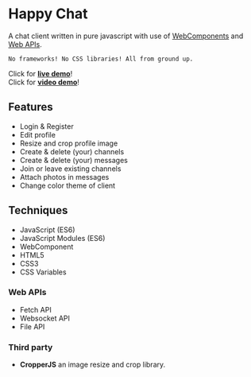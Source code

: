 # Happy Chat
A chat client written in pure javascript with use of [WebComponents](https://developer.mozilla.org/en-US/docs/Web/Web_Components) and [Web APIs](https://developer.mozilla.org/en-US/docs/Web/API).

`No frameworks! No CSS libraries! All from ground up.`

Click for **[live demo](https://d31k87hzkjbg8d.cloudfront.net)**!<br/>
Click for **[video demo](https://peterborgstedt.s3.eu-north-1.amazonaws.com/demo-happychat-features.mp4)**!

## Features
- Login & Register
- Edit profile
- Resize and crop profile image
- Create & delete (your) channels
- Create & delete (your) messages
- Join or leave existing channels
- Attach photos in messages
- Change color theme of client

## Techniques
* JavaScript (ES6)
* JavaScript Modules (ES6)
* WebComponent
* HTML5
* CSS3
* CSS Variables

### Web APIs
* Fetch API
* Websocket API
* File API

### Third party
* **CropperJS** an image resize and crop library.
